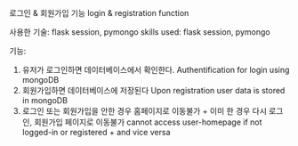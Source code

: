 로그인 & 회원가입 기능 
login & registration function 

사용한 기술: flask session, pymongo 
skills used: flask session, pymongo 

기능: 
1) 유저가 로그인하면 데이터베이스에서 확인한다. 
   Authentification for login using mongoDB 
2) 회원가입하면 데이터베이스에 저장된다 
   Upon registration user data is stored in mongoDB 
3) 로그인 또는 회원가입을 안한 경우 홈페이지로 이동불가 + 이미 한 경우 다시 로그인, 회원가입 페이지로 이동불가 
   cannot access user-homepage if not logged-in or registered + and vice versa 
   
